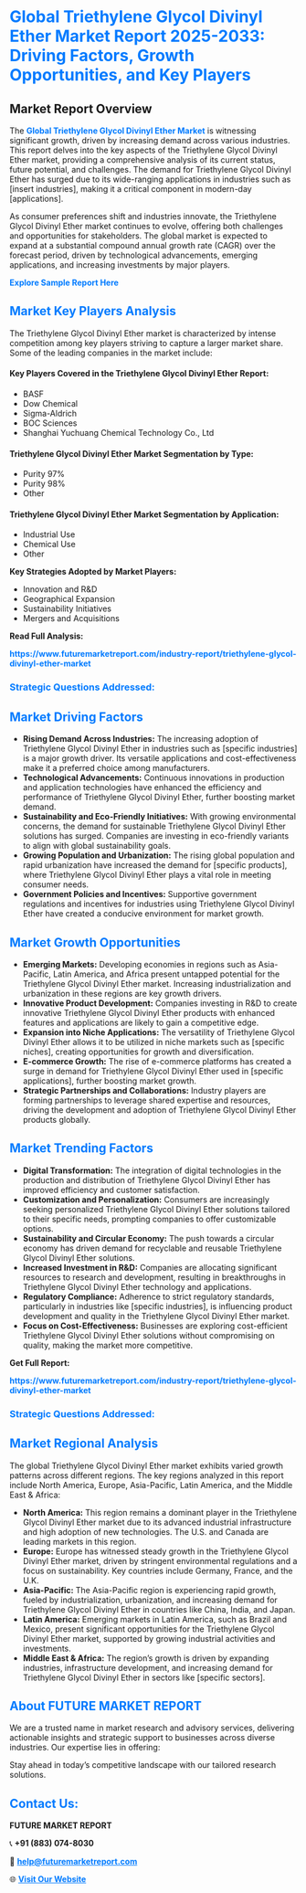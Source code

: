<h1 style="color: #007BFF;">Global Triethylene Glycol Divinyl Ether Market Report 2025-2033: Driving Factors, Growth Opportunities, and Key Players</h1>

<section id="overview">
<h2>Market Report Overview</h2>
<p>The <a href="https://www.futuremarketreport.com/industry-report/triethylene-glycol-divinyl-ether-market" style="color: #007BFF; text-decoration: none;"><strong>Global Triethylene Glycol Divinyl Ether Market</strong></a> is witnessing significant growth, driven by increasing demand across various industries. This report delves into the key aspects of the Triethylene Glycol Divinyl Ether market, providing a comprehensive analysis of its current status, future potential, and challenges. The demand for Triethylene Glycol Divinyl Ether has surged due to its wide-ranging applications in industries such as [insert industries], making it a critical component in modern-day [applications].</p>
<p>As consumer preferences shift and industries innovate, the Triethylene Glycol Divinyl Ether market continues to evolve, offering both challenges and opportunities for stakeholders. The global market is expected to expand at a substantial compound annual growth rate (CAGR) over the forecast period, driven by technological advancements, emerging applications, and increasing investments by major players.</p>
</section>

<section id="overview">
<p><a href="https://www.futuremarketreport.com/request-sample/reportId=89540" style="color: #007BFF; text-decoration: none;"><strong>Explore Sample Report Here</strong></a></p>
</section>

<section id="key-players">
<h2 style="color: #007BFF;">Market Key Players Analysis</h2>
<p>The Triethylene Glycol Divinyl Ether market is characterized by intense competition among key players striving to capture a larger market share. Some of the leading companies in the market include:</p>
<h4>Key Players Covered in the Triethylene Glycol Divinyl Ether Report:</h4>
<ul><li>BASF</li><li>Dow Chemical</li><li>Sigma-Aldrich</li><li>BOC Sciences</li><li>Shanghai Yuchuang Chemical Technology Co., Ltd</li></ul>
<h4>Triethylene Glycol Divinyl Ether Market Segmentation by Type:</h4>
<ul><li>Purity 97%</li><li>Purity 98%</li><li>Other</li></ul>

<h4>Triethylene Glycol Divinyl Ether Market Segmentation by Application:</h4>
<ul><li>Industrial Use</li><li>Chemical Use</li><li>Other</li></ul>
<p><strong>Key Strategies Adopted by Market Players:</strong></p>
<ul>
<li>Innovation and R&D</li>
<li>Geographical Expansion</li>
<li>Sustainability Initiatives</li>
<li>Mergers and Acquisitions</li>
</ul>
</section>

<section>
<p><strong>Read Full Analysis: </strong></p><a href="https://www.futuremarketreport.com/industry-report/triethylene-glycol-divinyl-ether-market" style="color: #007BFF; text-decoration: none;"><strong>https://www.futuremarketreport.com/industry-report/triethylene-glycol-divinyl-ether-market</strong></a>
<h3 style="color: #007BFF;">Strategic Questions Addressed:</h3>
</section>

<section id="driving-factors">
<h2 style="color: #007BFF;">Market Driving Factors</h2>
<ul>
<li><strong>Rising Demand Across Industries:</strong> The increasing adoption of Triethylene Glycol Divinyl Ether in industries such as [specific industries] is a major growth driver. Its versatile applications and cost-effectiveness make it a preferred choice among manufacturers.</li>
<li><strong>Technological Advancements:</strong> Continuous innovations in production and application technologies have enhanced the efficiency and performance of Triethylene Glycol Divinyl Ether, further boosting market demand.</li>
<li><strong>Sustainability and Eco-Friendly Initiatives:</strong> With growing environmental concerns, the demand for sustainable Triethylene Glycol Divinyl Ether solutions has surged. Companies are investing in eco-friendly variants to align with global sustainability goals.</li>
<li><strong>Growing Population and Urbanization:</strong> The rising global population and rapid urbanization have increased the demand for [specific products], where Triethylene Glycol Divinyl Ether plays a vital role in meeting consumer needs.</li>
<li><strong>Government Policies and Incentives:</strong> Supportive government regulations and incentives for industries using Triethylene Glycol Divinyl Ether have created a conducive environment for market growth.</li>
</ul>
</section>

<section id="growth-opportunities">
<h2 style="color: #007BFF;">Market Growth Opportunities</h2>
<ul>
<li><strong>Emerging Markets:</strong> Developing economies in regions such as Asia-Pacific, Latin America, and Africa present untapped potential for the Triethylene Glycol Divinyl Ether market. Increasing industrialization and urbanization in these regions are key growth drivers.</li>
<li><strong>Innovative Product Development:</strong> Companies investing in R&D to create innovative Triethylene Glycol Divinyl Ether products with enhanced features and applications are likely to gain a competitive edge.</li>
<li><strong>Expansion into Niche Applications:</strong> The versatility of Triethylene Glycol Divinyl Ether allows it to be utilized in niche markets such as [specific niches], creating opportunities for growth and diversification.</li>
<li><strong>E-commerce Growth:</strong> The rise of e-commerce platforms has created a surge in demand for Triethylene Glycol Divinyl Ether used in [specific applications], further boosting market growth.</li>
<li><strong>Strategic Partnerships and Collaborations:</strong> Industry players are forming partnerships to leverage shared expertise and resources, driving the development and adoption of Triethylene Glycol Divinyl Ether products globally.</li>
</ul>
</section>

<section id="trending-factors">
<h2 style="color: #007BFF;">Market Trending Factors</h2>
<ul>
<li><strong>Digital Transformation:</strong> The integration of digital technologies in the production and distribution of Triethylene Glycol Divinyl Ether has improved efficiency and customer satisfaction.</li>
<li><strong>Customization and Personalization:</strong> Consumers are increasingly seeking personalized Triethylene Glycol Divinyl Ether solutions tailored to their specific needs, prompting companies to offer customizable options.</li>
<li><strong>Sustainability and Circular Economy:</strong> The push towards a circular economy has driven demand for recyclable and reusable Triethylene Glycol Divinyl Ether solutions.</li>
<li><strong>Increased Investment in R&D:</strong> Companies are allocating significant resources to research and development, resulting in breakthroughs in Triethylene Glycol Divinyl Ether technology and applications.</li>
<li><strong>Regulatory Compliance:</strong> Adherence to strict regulatory standards, particularly in industries like [specific industries], is influencing product development and quality in the Triethylene Glycol Divinyl Ether market.</li>
<li><strong>Focus on Cost-Effectiveness:</strong> Businesses are exploring cost-efficient Triethylene Glycol Divinyl Ether solutions without compromising on quality, making the market more competitive.</li>
</ul>
</section>

<section>
<p><strong>Get Full Report: </strong></p><a href="https://www.futuremarketreport.com/industry-report/triethylene-glycol-divinyl-ether-market" style="color: #007BFF; text-decoration: none;"><strong>https://www.futuremarketreport.com/industry-report/triethylene-glycol-divinyl-ether-market</strong></a>
<h3 style="color: #007BFF;">Strategic Questions Addressed:</h3>
</section>


<section id="regional-analysis">
<h2 style="color: #007BFF;">Market Regional Analysis</h2>
<p>The global Triethylene Glycol Divinyl Ether market exhibits varied growth patterns across different regions. The key regions analyzed in this report include North America, Europe, Asia-Pacific, Latin America, and the Middle East & Africa:</p>
<ul>
<li><strong>North America:</strong> This region remains a dominant player in the Triethylene Glycol Divinyl Ether market due to its advanced industrial infrastructure and high adoption of new technologies. The U.S. and Canada are leading markets in this region.</li>
<li><strong>Europe:</strong> Europe has witnessed steady growth in the Triethylene Glycol Divinyl Ether market, driven by stringent environmental regulations and a focus on sustainability. Key countries include Germany, France, and the U.K.</li>
<li><strong>Asia-Pacific:</strong> The Asia-Pacific region is experiencing rapid growth, fueled by industrialization, urbanization, and increasing demand for Triethylene Glycol Divinyl Ether in countries like China, India, and Japan.</li>
<li><strong>Latin America:</strong> Emerging markets in Latin America, such as Brazil and Mexico, present significant opportunities for the Triethylene Glycol Divinyl Ether market, supported by growing industrial activities and investments.</li>
<li><strong>Middle East & Africa:</strong> The region’s growth is driven by expanding industries, infrastructure development, and increasing demand for Triethylene Glycol Divinyl Ether in sectors like [specific sectors].</li>
</ul>
</section>

<footer>
<h2 style="color: #007BFF;">About FUTURE MARKET REPORT</h2>
<p>We are a trusted name in market research and advisory services, delivering actionable insights and strategic support to businesses across diverse industries. Our expertise lies in offering:</p>

<p>Stay ahead in today’s competitive landscape with our tailored research solutions.</p>

<h2 style="color: #007BFF;">Contact Us:</h2>
<p><strong>FUTURE MARKET REPORT</strong></p>
<p>📞 <strong>+91 (883) 074-8030</strong></p>
<p>📧 <strong><a href="mailto:help@futuremarketreport.com" style="color: #007BFF;">help@futuremarketreport.com</a></strong></p>
<p>🌐 <strong><a href="https://www.futuremarketreport.com/" style="color: #007BFF;">Visit Our Website</a></strong></p>
</footer>
